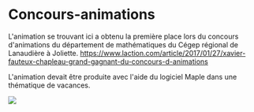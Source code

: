 # Concours-animations

L'animation se trouvant ici a obtenu la première place lors du concours d'animations du département de mathématiques du Cégep régional de Lanaudière à Joliette.
https://www.laction.com/article/2017/01/27/xavier-fauteux-chapleau-grand-gagnant-du-concours-d-animations

L'animation devait être produite avec l'aide du logiciel Maple dans une thématique de vacances.

![](volley_ball.gif)
